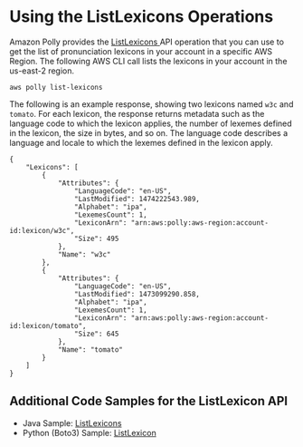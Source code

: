 # Using the ListLexicons Operations<a name="gs-list-lexicons"></a>

Amazon Polly provides the [ ListLexicons ](API_ListLexicons.md) API operation that you can use to get the list of pronunciation lexicons in your account in a specific AWS Region\. The following AWS CLI call lists the lexicons in your account in the us\-east\-2 region\.



```
aws polly list-lexicons
```

The following is an example response, showing two lexicons named `w3c` and `tomato`\. For each lexicon, the response returns metadata such as the language code to which the lexicon applies, the number of lexemes defined in the lexicon, the size in bytes, and so on\. The language code describes a language and locale to which the lexemes defined in the lexicon apply\. 

```
{
    "Lexicons": [
        {
            "Attributes": {
                "LanguageCode": "en-US",
                "LastModified": 1474222543.989,
                "Alphabet": "ipa",
                "LexemesCount": 1,
                "LexiconArn": "arn:aws:polly:aws-region:account-id:lexicon/w3c",
                "Size": 495
            },
            "Name": "w3c"
        },
        {
            "Attributes": {
                "LanguageCode": "en-US",
                "LastModified": 1473099290.858,
                "Alphabet": "ipa",
                "LexemesCount": 1,
                "LexiconArn": "arn:aws:polly:aws-region:account-id:lexicon/tomato",
                "Size": 645
            },
            "Name": "tomato"
        }
    ]
}
```

## Additional Code Samples for the ListLexicon API<a name="gs-list-lexicon-example-4"></a>
+ Java Sample: [ListLexicons](ListLexiconsSample.md)
+ Python \(Boto3\) Sample: [ListLexicon](ListLexiconSamplePython.md)